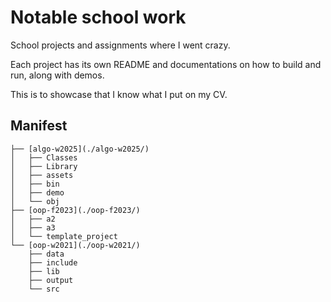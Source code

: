 # Notable school work

School projects and assignments where I went crazy.

Each project has its own README and documentations on how to build and run, along with demos.

This is to showcase that I know what I put on my CV.

## Manifest

```
├── [algo-w2025](./algo-w2025/)
│   ├── Classes
│   ├── Library
│   ├── assets
│   ├── bin
│   ├── demo
│   └── obj
├── [oop-f2023](./oop-f2023/)
│   ├── a2
│   ├── a3
│   └── template_project
└── [oop-w2021](./oop-w2021/)
    ├── data
    ├── include
    ├── lib
    ├── output
    └── src
```
